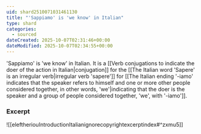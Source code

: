```yaml
---
uid: shard2510071031461130
title: "'Sappiamo' is 'we know' in Italian"
type: shard
categories:
  - sourced
dateCreated: 2025-10-07T02:31:46+00:00
dateModified: 2025-10-07T02:34:55+00:00
---
```

'Sappiamo' is 'we know' in Italian. It is a [[Verb conjugations to indicate the doer of the action in Italian|conjugation]] for the [[The Italian word 'Sapere' is an irregular verb|irregular verb 'sapere']] for [[The Italian ending '-iamo' indicates that the speaker refers to himself and one or more other people considered together, in other words, 'we'|indicating that the doer is the speaker and a group of people considered together, 'we', with '-iamo']]. 

### Excerpt
![[eleftheriouIntroductionItalianignorecopyrightexcerptindex#^zxmu5]]